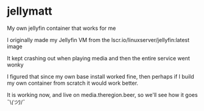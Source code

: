 # jellymatt
My own jellyfin container that works for me

I originally made my Jellyfin VM from the lscr.io/linuxserver/jellyfin:latest image

It kept crashing out when playing media and then the entire service went wonky

I figured that since my own base install worked fine, then perhaps if I build my own container from scratch it would work better. 

It is working now, and live on media.theregion.beer, so we'll see how it goes ¯\\_(ツ)_/¯
